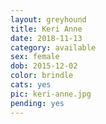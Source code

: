 ```yaml
---
layout: greyhound
title: Keri Anne
date: 2018-11-13
category: available
sex: female
dob: 2015-12-02
color: brindle
cats: yes
pic: keri-anne.jpg
pending: yes
---
```


